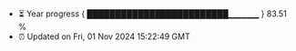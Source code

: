 - ⏳ Year progress { █████████████████████████▁▁▁▁▁ } 83.51 %
- ⏰ Updated on Fri, 01 Nov 2024 15:22:49 GMT

